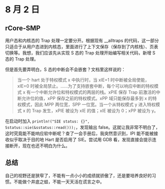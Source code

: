# 8 月 2 日

## rCore-SMP

用户态和内核态的 Trap 处理一定要分开。根据现有 __alltraps 的代码，这一部分只适合于从用户态进到内核态，里面进行了上下文保存（保存到了内核栈）、页表切换等。我想，我们应该先从实现 S 态的 Trap 处理开始编写相关代码，新增 S 态的 Trap 处理。

但是首先要弄明白，S 态的中断会不会嵌套？文档里这样说的：

> 当一个 hart 处于特权模式 x 中执行时，当 xIE=1 时中断被全局使能，xIE=0 时被全局禁止。……为了支持嵌套中断，每个可以响应中断的特权模式 x 有一个中断允许位和特权模式的两层的栈。xPIE 保存 Trap 前激活的中断允许位的值，xPP 保存之前的特权模式。xPP 域只能保存最多到 x 的特权模式，因此 MPP 两位宽，SPP 一位宽。当一个从特权模式 y 进入特权模式 x 的 Trap 发生，xPIE 被设为 xIE 的值；xIE 被设为 0；xPP 被设为 y。

在启动时加入 ```println!("SIE status: {}", Sstatus::sie(&sstatus::read()));```，发现输出 false。这就让我非常不明白了，这时究竟能不能响应软中断呢？查了一会手册后，我突然意识到，IPI 能不能被接收似乎取决于目的地 Hart 是否启用了 SIE。尝试用 GDB 看，发现直接会提示连接断开，现在也还不明白为什么。

## 总结

自己的视野还是狭窄了，不能有一点小小的成绩就骄傲了，还是要培养良好的习惯。不能做个井底之蛙，不能一天天活在谎言之中。